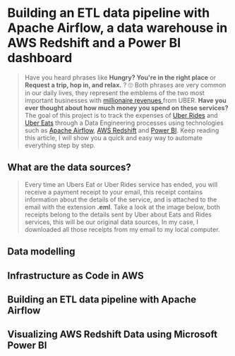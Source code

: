 # Building an ETL data pipeline with Apache Airflow, a data warehouse in AWS Redshift and a Power BI dashboard

<p align="justify">
  
> Have you heard phrases like **Hungry? You're in the right place** or **Request a trip, hop in, and relax.** ? :roll_eyes: Both phrases are very common in our daily lives, they represent the emblems of the two most important businesses with <a href="https://qz.com/1889602/uber-q2-2020-earnings-eats-is-now-bigger-than-rides/"> millionaire revenues </a> from UBER. **Have you ever thought about how much money you spend on these services?** The goal of this project is to track the expenses of <a href="https://www.uber.com/">Uber Rides</a> and <a  href="https://www.ubereats.com/">Uber Eats</a> through a Data Engineering processes using technologies such as <a href="https://airflow.apache.org/">Apache Airflow</a>, <a href="https://aws.amazon.com/es/redshift/">AWS Redshift</a> and <a href="https://powerbi.microsoft.com/es-es/">Power BI</a>. Keep reading this article, I will show you a quick and easy way to automate everything step by step.

</p>

## What are the data sources?

<p align="justify">
 
> Every time an Ubers Eat or Uber Rides service has ended, you will receive a payment receipt to your email, this receipt contains information about the details of the service, and is attached to the email with the extension **.eml**. Take a look at the image below, both receipts belong to the details sent by Uber about Eats and Rides services, this will be our original data sources, In my case, I downloaded all those receipts from my email to my local computer.

</p>



## Data modelling
## Infrastructure as Code in AWS
## Building an ETL data pipeline with Apache Airflow
## Visualizing AWS Redshift Data using Microsoft Power BI





